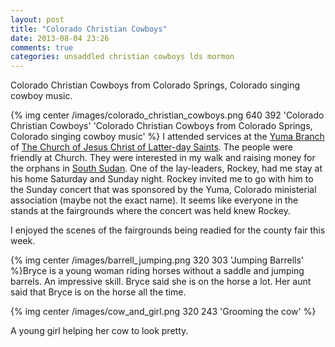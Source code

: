 ```yaml
---
layout: post
title: "Colorado Christian Cowboys"
date: 2013-08-04 23:26
comments: true
categories: unsaddled christian cowboys lds mormon 
---
```

Colorado Christian Cowboys from Colorado Springs, Colorado singing cowboy music.

{% img center /images/colorado_christian_cowboys.png 640 392 'Colorado Christian Cowboys' 'Colorado Christian Cowboys from Colorado Springs, Colorado singing cowboy music' %}  I attended services at the [Yuma Branch](http://www.lds.org/rcmaps/?lang=eng#ll=40.076495,-102.767315&z=12&m=google.road&layers=meetinghouse&id=meetinghouse:5002099-01-01&q=Yuma,%20co&x=find&find={c:"Yuma",p:"80759",s:"Colorado",n:"United%20States",ll:"40.122208,-102.72521"}) of [The Church of Jesus Christ of Latter-day Saints](http://mormon.org). The people were friendly at Church.  They were interested in my walk and raising money for the orphans in [South Sudan](http://www.sudanhelp.org).  One of the lay-leaders, Rockey, had me stay at his home Saturday and Sunday night.  Rockey invited me to go with him to the Sunday concert that was sponsored by the Yuma, Colorado ministerial association (maybe not the exact name).  It seems like everyone in the stands at the fairgrounds where the concert was held knew Rockey.  

I enjoyed the scenes of the fairgrounds being readied for the county fair this week.

{% img center /images/barrell_jumping.png 320 303 'Jumping Barrells' %}Bryce is a young woman riding horses without a saddle and jumping barrels.  An impressive skill.  Bryce said she is on the horse a lot.  Her aunt said that Bryce is on the horse all the time.

{% img center /images/cow_and_girl.png 320 243 'Grooming the cow' %}


A young girl helping her cow to look pretty.